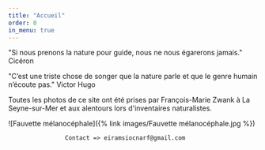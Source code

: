 ```yaml
---
title: "Accueil"
order: 0
in_menu: true
---
```

"Si nous prenons la nature pour guide, nous ne nous égarerons jamais."  Cicéron      
               

"C’est une triste chose de songer que la nature parle et que le genre humain n’écoute pas."  Victor Hugo

Toutes les photos de ce site ont été prises par François-Marie Zwank à La Seyne-sur-Mer et aux alentours lors d'inventaires naturalistes. 

 
![Fauvette mélanocéphale]({% link images/Fauvette mélanocéphale.jpg %}) 


                    Contact => eiramsiocnarf@gmail.com 